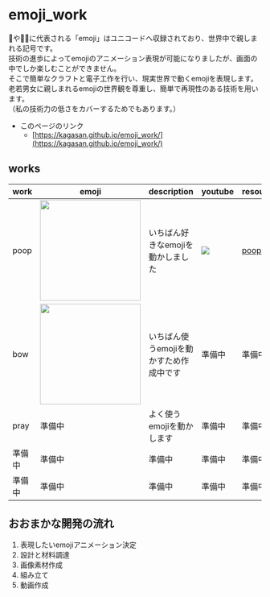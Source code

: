 # emoji_work
💩や🙇‍♂️に代表される「emoji」はユニコードへ収録されており、世界中で親しまれる記号です。  
技術の進歩によってemojiのアニメーション表現が可能になりましたが、画面の中でしか楽しむことができません。  
そこで簡単なクラフトと電子工作を行い、現実世界で動くemojiを表現します。  
老若男女に親しまれるemojiの世界観を尊重し、簡単で再現性のある技術を用います。  
（私の技術力の低さをカバーするためでもあります。）

- このページのリンク
  - [https://kagasan.github.io/emoji_work/](https://kagasan.github.io/emoji_work/)

## works

| work | emoji | description | youtube  | resource | 
| ---- | ----- | ----------- | -------- | -------- | 
| poop | <img src='https://user-images.githubusercontent.com/2450046/168466853-0fdb0fdf-263e-49ba-ba79-f854d1d0e79a.png' width='200'> | いちばん好きなemojiを動かしました | [![](https://img.youtube.com/vi/GSf-Xmr6iXg/0.jpg)](https://www.youtube.com/watch?v=GSf-Xmr6iXg) | [poop.svg](https://github.com/kagasan/emoji_work/blob/main/resource/poop/poop.svg) | 
| bow | <img src='https://user-images.githubusercontent.com/2450046/168466966-f208725b-a5b3-494d-857f-7d0059effa84.png' width='200'> | いちばん使うemojiを動かすため作成中です | 準備中 | 準備中 | 
| pray | 準備中 | よく使うemojiを動かします | 準備中 | 準備中 | 
| 準備中 | 準備中 | 準備中 | 準備中 | 準備中 | 
| 準備中 | 準備中 | 準備中 | 準備中 | 準備中 | 

## おおまかな開発の流れ
1. 表現したいemojiアニメーション決定
2. 設計と材料調達
3. 画像素材作成
4. 組み立て
5. 動画作成


